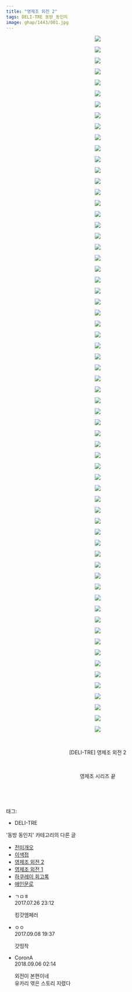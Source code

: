 ```yaml
---
title: "영제조 외전 2"
tags: DELI-TRE 동방_동인지
image: ghap/1443/001.jpg
---
```

<div class="article">
<p style="text-align: center; clear: none; float: none;"><img src="{{ site.nasurl }}/ghap/1443/001.jpg"/></p>
<p style="text-align: center; clear: none; float: none;"><img src="{{ site.nasurl }}/ghap/1443/002.jpg"/></p>
<p style="text-align: center; clear: none; float: none;"><img src="{{ site.nasurl }}/ghap/1443/003.jpg"/></p>
<p style="text-align: center; clear: none; float: none;"><img src="{{ site.nasurl }}/ghap/1443/004.jpg"/></p>
<p style="text-align: center; clear: none; float: none;"><img src="{{ site.nasurl }}/ghap/1443/005.jpg"/></p>
<p style="text-align: center; clear: none; float: none;"><img src="{{ site.nasurl }}/ghap/1443/006.jpg"/></p>
<p style="text-align: center; clear: none; float: none;"><img src="{{ site.nasurl }}/ghap/1443/007.jpg"/></p>
<p style="text-align: center; clear: none; float: none;"><img src="{{ site.nasurl }}/ghap/1443/008.jpg"/></p>
<p style="text-align: center; clear: none; float: none;"><img src="{{ site.nasurl }}/ghap/1443/009.jpg"/></p>
<p style="text-align: center; clear: none; float: none;"><img src="{{ site.nasurl }}/ghap/1443/010.jpg"/></p>
<p style="text-align: center; clear: none; float: none;"><img src="{{ site.nasurl }}/ghap/1443/011.jpg"/></p>
<p style="text-align: center; clear: none; float: none;"><img src="{{ site.nasurl }}/ghap/1443/012.jpg"/></p>
<p style="text-align: center; clear: none; float: none;"><img src="{{ site.nasurl }}/ghap/1443/013.jpg"/></p>
<p style="text-align: center; clear: none; float: none;"><img src="{{ site.nasurl }}/ghap/1443/014.jpg"/></p>
<p style="text-align: center; clear: none; float: none;"><img src="{{ site.nasurl }}/ghap/1443/015.jpg"/></p>
<p style="text-align: center; clear: none; float: none;"><img src="{{ site.nasurl }}/ghap/1443/016.jpg"/></p>
<p style="text-align: center; clear: none; float: none;"><img src="{{ site.nasurl }}/ghap/1443/017.jpg"/></p>
<p style="text-align: center; clear: none; float: none;"><img src="{{ site.nasurl }}/ghap/1443/018.jpg"/></p>
<p style="text-align: center; clear: none; float: none;"><img src="{{ site.nasurl }}/ghap/1443/019.jpg"/></p>
<p style="text-align: center; clear: none; float: none;"><img src="{{ site.nasurl }}/ghap/1443/020.jpg"/></p>
<p style="text-align: center; clear: none; float: none;"><img src="{{ site.nasurl }}/ghap/1443/021.jpg"/></p>
<p style="text-align: center; clear: none; float: none;"><img src="{{ site.nasurl }}/ghap/1443/022.jpg"/></p>
<p style="text-align: center; clear: none; float: none;"><img src="{{ site.nasurl }}/ghap/1443/023.jpg"/></p>
<p style="text-align: center; clear: none; float: none;"><img src="{{ site.nasurl }}/ghap/1443/024.jpg"/></p>
<p style="text-align: center; clear: none; float: none;"><img src="{{ site.nasurl }}/ghap/1443/025.jpg"/></p>
<p style="text-align: center; clear: none; float: none;"><img src="{{ site.nasurl }}/ghap/1443/026.jpg"/></p>
<p style="text-align: center; clear: none; float: none;"><img src="{{ site.nasurl }}/ghap/1443/027.jpg"/></p>
<p style="text-align: center; clear: none; float: none;"><img src="{{ site.nasurl }}/ghap/1443/028.jpg"/></p>
<p style="text-align: center; clear: none; float: none;"><img src="{{ site.nasurl }}/ghap/1443/029.jpg"/></p>
<p style="text-align: center; clear: none; float: none;"><img src="{{ site.nasurl }}/ghap/1443/030.jpg"/></p>
<p style="text-align: center; clear: none; float: none;"><img src="{{ site.nasurl }}/ghap/1443/031.jpg"/></p>
<p style="text-align: center; clear: none; float: none;"><img src="{{ site.nasurl }}/ghap/1443/032.jpg"/></p>
<p style="text-align: center; clear: none; float: none;"><img src="{{ site.nasurl }}/ghap/1443/033.jpg"/></p>
<p style="text-align: center; clear: none; float: none;"><img src="{{ site.nasurl }}/ghap/1443/034.jpg"/></p>
<p style="text-align: center; clear: none; float: none;"><img src="{{ site.nasurl }}/ghap/1443/035.jpg"/></p>
<p style="text-align: center; clear: none; float: none;"><img src="{{ site.nasurl }}/ghap/1443/036.jpg"/></p>
<p style="text-align: center; clear: none; float: none;"><img src="{{ site.nasurl }}/ghap/1443/037.jpg"/></p>
<p style="text-align: center; clear: none; float: none;"><img src="{{ site.nasurl }}/ghap/1443/038.jpg"/></p>
<p style="text-align: center; clear: none; float: none;"><img src="{{ site.nasurl }}/ghap/1443/039.jpg"/></p>
<p style="text-align: center; clear: none; float: none;"><img src="{{ site.nasurl }}/ghap/1443/040.jpg"/></p>
<p style="text-align: center; clear: none; float: none;"><img src="{{ site.nasurl }}/ghap/1443/041.jpg"/></p>
<p style="text-align: center; clear: none; float: none;"><img src="{{ site.nasurl }}/ghap/1443/042.jpg"/></p>
<p style="text-align: center; clear: none; float: none;"><img src="{{ site.nasurl }}/ghap/1443/043.jpg"/></p>
<p style="text-align: center; clear: none; float: none;"><img src="{{ site.nasurl }}/ghap/1443/044.jpg"/></p>
<p style="text-align: center; clear: none; float: none;"><img src="{{ site.nasurl }}/ghap/1443/045.jpg"/></p>
<p style="text-align: center; clear: none; float: none;"><img src="{{ site.nasurl }}/ghap/1443/046.jpg"/></p>
<p style="text-align: center; clear: none; float: none;"><img src="{{ site.nasurl }}/ghap/1443/047.jpg"/></p>
<p style="text-align: center; clear: none; float: none;"><img src="{{ site.nasurl }}/ghap/1443/048.jpg"/></p>
<p style="text-align: center; clear: none; float: none;"><img src="{{ site.nasurl }}/ghap/1443/049.jpg"/></p>
<p style="text-align: center; clear: none; float: none;"><img src="{{ site.nasurl }}/ghap/1443/050.jpg"/></p>
<p style="text-align: center; clear: none; float: none;"><img src="{{ site.nasurl }}/ghap/1443/051.jpg"/></p>
<p style="text-align: center; clear: none; float: none;"><img src="{{ site.nasurl }}/ghap/1443/052.jpg"/></p>
<p style="text-align: center; clear: none; float: none;"><img src="{{ site.nasurl }}/ghap/1443/053.jpg"/></p>
<p style="text-align: center; clear: none; float: none;"><img src="{{ site.nasurl }}/ghap/1443/054.jpg"/></p>
<p style="text-align: center; clear: none; float: none;"><img src="{{ site.nasurl }}/ghap/1443/055.jpg"/></p>
<p style="text-align: center; clear: none; float: none;"><img src="{{ site.nasurl }}/ghap/1443/056.jpg"/></p>
<p style="text-align: center; clear: none; float: none;"><img src="{{ site.nasurl }}/ghap/1443/057.jpg"/></p>
<p style="text-align: center; clear: none; float: none;"><img src="{{ site.nasurl }}/ghap/1443/058.jpg"/></p>
<p style="text-align: center; clear: none; float: none;"><img src="{{ site.nasurl }}/ghap/1443/059.jpg"/></p>
<p style="text-align: center; clear: none; float: none;"><img src="{{ site.nasurl }}/ghap/1443/060.jpg"/></p>
<p style="text-align: center; clear: none; float: none;"><img src="{{ site.nasurl }}/ghap/1443/061.jpg"/></p>
<p style="text-align: center; clear: none; float: none;"><img src="{{ site.nasurl }}/ghap/1443/062.jpg"/></p>
<p style="text-align: center; clear: none; float: none;"><img src="{{ site.nasurl }}/ghap/1443/063.jpg"/></p>
<p style="text-align: center; clear: none; float: none;"><img src="{{ site.nasurl }}/ghap/1443/064.jpg"/></p>
<p style="text-align: center; clear: none; float: none;"><br/></p>
<p style="text-align: center; clear: none; float: none;">[DELI-TRE] 영제조 외전 2</p>
<p style="text-align: center; clear: none; float: none;"><br/></p>
<p style="text-align: center; clear: none; float: none;">영제조 시리즈 끝</p>
<p style="text-align: center; clear: none; float: none;"><br/></p>
<p><br/></p>
</div><div class="tagTrail">
<p>태그: </p>
<ul>
<li>DELI-TRE</li>
</ul>
</div><div class="another">
<p>'동방 동인지' 카테고리의 다른 글</p>
<ul>
<li><a href="/2016-08-09-ghap_1445">전미개오</a></li>
<li><a href="/2016-08-09-ghap_1444">이색접</a></li>
<li><a href="/2016-08-09-ghap_1443">영제조 외전 2</a></li>
<li><a href="/2016-08-09-ghap_1442">영제조 외전 1</a></li>
<li><a href="/2016-08-09-ghap_1441">하쿠레이 회고록</a></li>
<li><a href="/2016-08-09-ghap_1438">애인문로</a></li>
</ul>
</div><div class="cb_module cb_fluid">
<div class="cb_wrt cb_profile">
<div class="comment">
<ul>
<li class="cb_thumb_off" id="comment15044969">
<div class="cb_comment_area">
<div class="cb_info_area">
<div class="cb_section">
<span class="cb_nick_name">ㄱㅁㅎ</span>
</div>
<div class="cb_section">
<span class="cb_date">2017.07.26 23:12 </span>
</div>
</div>
<div class="cb_dsc_comment">
<p class="cb_dsc">
											킹갓엠페러
										</p>
</div>
</div></li>
<li class="cb_thumb_off" id="comment15078992">
<div class="cb_comment_area">
<div class="cb_info_area">
<div class="cb_section">
<span class="cb_nick_name">ㅇㅇ</span>
</div>
<div class="cb_section">
<span class="cb_date">2017.09.08 19:37 </span>
</div>
</div>
<div class="cb_dsc_comment">
<p class="cb_dsc">
											갓띵작
										</p>
</div>
</div></li>
<li class="cb_thumb_off" id="comment15326868">
<div class="cb_comment_area">
<div class="cb_info_area">
<div class="cb_section">
<span class="cb_nick_name">CoronA</span>
</div>
<div class="cb_section">
<span class="cb_date">2018.09.06 02:14 </span>
</div>
</div>
<div class="cb_dsc_comment">
<p class="cb_dsc">
											외전이 본편이네<br/>
유카리 엮은 스토리 지렸다
										</p>
</div>
</div></li>
</ul>
</div>
</div><!-- commentList close -->
</div>